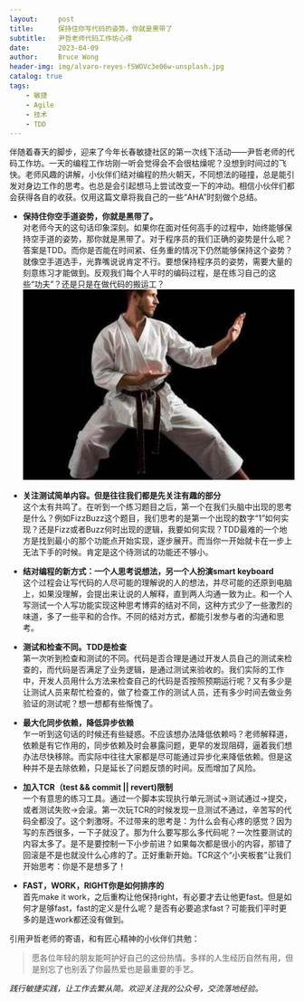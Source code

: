 ```yaml
---
layout:     post
title:      保持住你写代码的姿势，你就是黑带了
subtitle:   尹哲老师代码工作坊心得
date:       2023-04-09
author:     Bruce Wong
header-img: img/alvaro-reyes-fSWOVc3e06w-unsplash.jpg
catalog: true
tags:
    - 敏捷
    - Agile
    - 技术
    - TDD
---
```


伴随着春天的脚步，迎来了今年长春敏捷社区的第一次线下活动——尹哲老师的代码工作坊。一天的编程工作坊刚一听会觉得会不会很枯燥呢？没想到时间过的飞快。老师风趣的讲解，小伙伴们结对编程的热火朝天，不同想法的碰撞，总是能引发对身边工作的思考。也总是会引起想马上尝试改变一下的冲动。相信小伙伴们都会获得各自的收获。仅用这篇文章将我自己的一些“AHA”时刻做个总结。

- **保持住你空手道姿势，你就是黑带了。**  
	对老师今天的这句话印象深刻。如果你在面对任何高手的过程中，始终能够保持空手道的姿势，那你就是黑带了。对于程序员的我们正确的姿势是什么呢？答案是TDD。而你是否能在时间紧、任务重的情况下仍然能够保持这个姿势？就像空手道选手，光靠嘴说说肯定不行。要想保持程序员的姿势，需要大量的刻意练习才能做到。反观我们每个人平时的编码过程，是在练习自己的这些“功夫”？还是只是在做代码的搬运工？
    ![workshop](/img/activities/codeworkshop.jpeg)

- **关注测试简单内容。但是往往我们都是先关注有趣的部分**   
	这个太有共鸣了。在听到一个练习题目之后，第一个在我们头脑中出现的思考是什么？例如FizzBuzz这个题目，我们思考的是第一个出现的数字“1”如何实现？还是Fizz或者Buzz何时出现的逻辑，我要如何实现？TDD最难的一个地方是找到最小的那个功能点开始实现，逐步展开。而当你一开始就卡在一步上无法下手的时候。肯定是这个待测试的功能还不够小。
-  **结对编程的新方式：一个人思考说想法，另一个人扮演smart keyboard**   
	这个过程会让写代码的人尽可能的理解说的人的想法，并尽可能的还原到电脑上，如果没理解，会提出来让说的人解释，直到两人沟通一致为止。和一个人写测试一个人写功能实现这种思考博弈的结对不同，这种方式少了一些激烈的味道，多了一些平和的合作。不同的结对方式，都能引发参与者的沟通和思考。
- **测试和检查不同。TDD是检查**   
	第一次听到检查和测试的不同。代码是否合理是通过开发人员自己的测试来检查的，而代码是否满足了业务逻辑，是通过测试来验收的。我们实际的工作中，开发人员用什么方法来检查自己的代码是否按照预期运行呢？又有多少是让测试人员来帮忙检查的，做了检查工作的测试人员，还有多少时间去做业务验证的测试呢？想一想都有些惭愧了。
- **最大化同步依赖，降低异步依赖**   
	乍一听到这句话的时候还有些疑惑。不应该想办法降低依赖吗？老师解释道，依赖是有它作用的，同步依赖及时会暴露问题，更早的发现阻碍，逼着我们想办法尽快移除。而实际中往往大家都是尽可能通过异步化来降低依赖。但是这种并不是去除依赖，只是延长了问题反馈的时间。反而增加了风险。
- **加入TCR（test && commit || revert)限制**  
	一个有意思的练习工具。通过一个脚本实现执行单元测试->测试通过->提交，或者测试失败->会滚。第一次玩TCR的时候发现一旦测试不通过，辛苦写的代码全都没了。这个刺激呀。不过带来的思考是：为什么会有心疼的感觉？因为写的东西很多，一下子就没了。那为什么要写那么多代码呢？一次性要测试的内容太多了。是不是要控制一下小步前进？如果每次都是很小的内容，那错了回滚是不是也就没什么心疼的了。正好重新开始。TCR这个“小夹板套”让我们开始思考：你是不是想多了！
- **FAST，WORK，RIGHT你是如何排序的**  
	首先make it work，之后重构让他保持right，有必要才去让他更fast。但是如何才是够fast，fast的定义是什么呢？是否有必要追求fast？可能我们平时更多的是连work都还没有做到。

引用尹哲老师的寄语，和有匠心精神的小伙伴们共勉： 
> 愿各位年轻的朋友能呵护好自己的这份热情。多样的人生经历自然有用，但是别忘了也别丢了你最热爱也是最重要的手艺。  

*践行敏捷实践，让工作去繁从简。欢迎关注我的公众号，交流落地经验。*